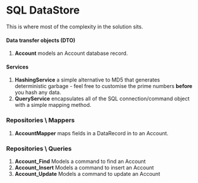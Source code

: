 ﻿# SQL DataStore
This is where most of the complexity in the solution sits.

#### Data transfer objects (DTO)
1. **Account** models an Account database record.

#### Services
1. **HashingService** a simple alternative to MD5 that generates deterministic garbage - feel free to customise the prime numbers **before** you hash any data.
2. **QueryService** encapsulates all of the SQL connection/command object with a simple mapping method.

### Repositories \ Mappers
1. **AccountMapper** maps fields in a DataRecord in to an Account.

### Repositories \ Queries
1. **Account_Find** Models a command to find an Account
2. **Account_Insert** Models a command to insert an Account
3. **Account_Update** Models a command to update an Account